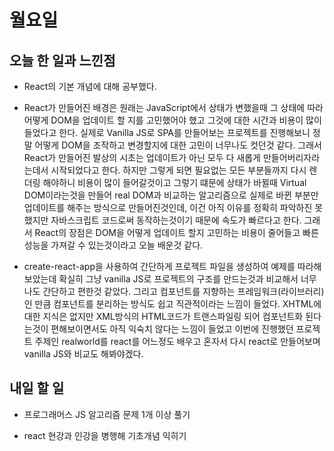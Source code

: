 # 월요일

## 오늘 한 일과 느낀점
- React의 기본 개념에 대해 공부했다.

- React가 만들어진 배경은 원래는 JavaScript에서 상태가 변했을때 그 상태에 따라 어떻게 DOM을 업데이트 할 지를 고민했어야 했고 그것에 대한 시간과 비용이 많이 들었다고 한다. 실제로 Vanilla JS로 SPA를 만들어보는 프로젝트를 진행해보니 정말 어떻게 DOM을 조작하고 변경할지에 대한 고민이 너무나도 컷던것 같다. 그래서 React가 만들어진 발상의 시초는 업데이트가 아닌 모두 다 새롭게 만들어버리자라는데서 시작되었다고 한다. 하지만 그렇게 되면 필요없는 모든 부분들까지 다시 렌더링 해야하니 비용이 많이 들어갈것이고 그렇기 떄문에 상태가 바뀔때 Virtual DOM이라는것을 만들어 real DOM과 비교하는 알고리즘으로 실제로 바뀐 부분만 업데이트를 해주는 방식으로 만들어진것인데, 이건 아직 이유를 정확히 파악하진 못했지만 자바스크립트 코드로써 동작하는것이기 때문에 속도가 빠르다고 한다. 그래서 React의 장점은 DOM을 어떻게 업데이트 할지 고민하는 비용이 줄어들고 빠른 성능을 가져갈 수 있는것이라고 오늘 배운것 같다.

- create-react-app을 사용하여 간단하게 프로젝트 파일을 생성하여 예제를 따라해보았는데 확실히 그냥 vanilla JS로 프로젝트의 구조를 만드는것과 비교해서 너무나도 간단하고 편한것 같았다. 그리고 컴포넌트를 지향하는 프레임워크(라이브러리)인 만큼 컴포넌트를 분리하는 방식도 쉽고 직관적이라는 느낌이 들었다. XHTML에 대한 지식은 없지만 XML방식의 HTML코드가 트랜스파일링 되어 컴포넌트화 된다는것이 편해보이면서도 아직 익숙치 않다는 느낌이 들었고 이번에 진행했던 프로젝트 주제인 realworld를 react를 어느정도 배우고 혼자서 다시 react로 만들어보며 vanilla JS와 비교도 해봐야겠다.

## 내일 할 일
- 프로그래머스 JS 알고리즘 문제 1개 이상 풀기

- react 현강과 인강을 병행해 기초개념 익히기
